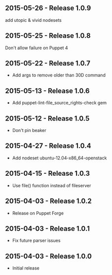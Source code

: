## 2015-05-26 - Release 1.0.9

add utopic & vivid nodesets

## 2015-05-25 - Release 1.0.8

Don't allow failure on Puppet 4

## 2015-05-22 - Release 1.0.7

- Add args to remove older than 30D command

## 2015-05-13 - Release 1.0.6

- Add puppet-lint-file_source_rights-check gem

## 2015-05-12 - Release 1.0.5

- Don't pin beaker

## 2015-04-27 - Release 1.0.4

- Add nodeset ubuntu-12.04-x86_64-openstack

## 2015-04-15 - Release 1.0.3

- Use file() function instead of fileserver

## 2015-04-03 - Release 1.0.2

- Release on Puppet Forge

## 2015-04-03 - Release 1.0.1

- Fix future parser issues

## 2015-04-03 - Release 1.0.0

- Initial release
